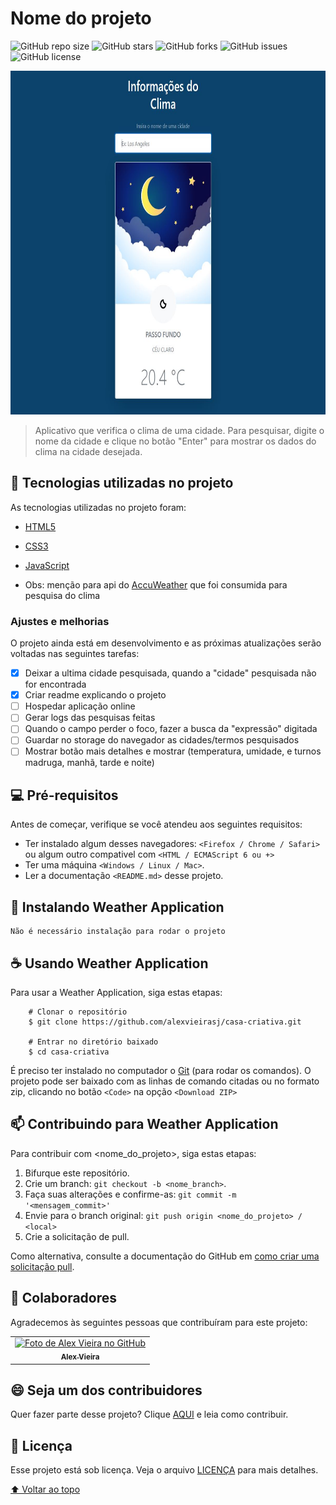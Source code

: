 # Nome do projeto

<!---Esses são exemplos. Veja https://shields.io para outras pessoas ou para personalizar este conjunto de escudos. Você pode querer incluir dependências, status do projeto e informações de licença aqui--->

![GitHub repo size](https://img.shields.io/github/repo-size/alexvieirasj/weather-application?style=for-the-badge)
![GitHub stars](https://img.shields.io/github/stars/alexvieirasj/weather-application?style=for-the-badge)
![GitHub forks](https://img.shields.io/github/forks/alexvieirasj/weather-application?style=for-the-badge)
![GitHub issues](https://img.shields.io/github/issues/alexvieirasj/weather-application?style=for-the-badge)
![GitHub license](https://img.shields.io/github/license/alexvieirasj/weather-application?style=for-the-badge)

<img alt="Tela Weather Application" src="./src/img/tela-weather.JPG" height="550">

> Aplicativo que verifica o clima de uma cidade. Para pesquisar, digite o nome da cidade e clique no botão "Enter" para mostrar os dados do clima na cidade desejada. 

## :rocket: Tecnologias utilizadas no projeto

As tecnologias utilizadas no projeto foram:

- [HTML5](https://developer.mozilla.org/en-US/docs/Web/Guide/HTML/HTML5)
- [CSS3](https://developer.mozilla.org/en-US/docs/Web/CSS)
- [JavaScript](https://developer.mozilla.org/en-US/docs/Web/JavaScript)

- Obs: menção para api do [AccuWeather](https://www.accuweather.com/) que foi consumida para pesquisa do clima

### Ajustes e melhorias

O projeto ainda está em desenvolvimento e as próximas atualizações serão voltadas nas seguintes tarefas:

- [x] Deixar a ultima cidade pesquisada, quando a "cidade" pesquisada não for encontrada
- [x] Criar readme explicando o projeto
- [ ] Hospedar aplicação online
- [ ] Gerar logs das pesquisas feitas
- [ ] Quando o campo perder o foco, fazer a busca da "expressão" digitada
- [ ] Guardar no storage do navegador as cidades/termos pesquisados
- [ ] Mostrar botão mais detalhes e mostrar (temperatura, umidade, e turnos madruga, manhã, tarde e noite)

## 💻 Pré-requisitos

Antes de começar, verifique se você atendeu aos seguintes requisitos:
<!---Estes são apenas requisitos de exemplo. Adicionar, duplicar ou remover conforme necessário--->
* Ter instalado algum desses navegadores: `<Firefox / Chrome / Safari>` ou algum outro compativel com `<HTML / ECMAScript 6 ou +>`
* Ter uma máquina `<Windows / Linux / Mac>`.
* Ler a documentação `<README.md>` desse projeto.

## 🚀 Instalando Weather Application

```
Não é necessário instalação para rodar o projeto
```

## ☕ Usando Weather Application

Para usar a Weather Application, siga estas etapas:

```
    # Clonar o repositório
    $ git clone https://github.com/alexvieirasj/casa-criativa.git

    # Entrar no diretório baixado
    $ cd casa-criativa
```

É preciso ter instalado no computador o [Git](https://git-scm.com) (para rodar os comandos). O projeto pode ser baixado com as linhas de comando citadas ou no formato zip, clicando no botão `<Code>` na opção `<Download ZIP>`

## 📫 Contribuindo para Weather Application
<!---Se o seu README for longo ou se você tiver algum processo ou etapas específicas que deseja que os contribuidores sigam, considere a criação de um arquivo CONTRIBUTING.md separado--->
Para contribuir com <nome_do_projeto>, siga estas etapas:

1. Bifurque este repositório.
2. Crie um branch: `git checkout -b <nome_branch>`.
3. Faça suas alterações e confirme-as: `git commit -m '<mensagem_commit>'`
4. Envie para o branch original: `git push origin <nome_do_projeto> / <local>`
5. Crie a solicitação de pull.

Como alternativa, consulte a documentação do GitHub em [como criar uma solicitação pull](https://help.github.com/en/github/collaborating-with-issues-and-pull-requests/creating-a-pull-request).

## 🤝 Colaboradores

Agradecemos às seguintes pessoas que contribuíram para este projeto:

<table>
  <tr>
    <td align="center">
      <a href="#">
        <img src="https://avatars.githubusercontent.com/u/23263907" width="100px;" alt="Foto de Alex Vieira no GitHub"/><br>
        <sub>
          <b>Alex Vieira</b>
        </sub>
      </a>
    </td>
  </tr>
</table>


## 😄 Seja um dos contribuidores<br>

Quer fazer parte desse projeto? Clique [AQUI](CONTRIBUTING.md) e leia como contribuir.

## 📝 Licença

Esse projeto está sob licença. Veja o arquivo [LICENÇA](https://github.com/alexvieirasj/weather-application/blob/main/LICENSE) para mais detalhes.

[⬆ Voltar ao topo](#weather-application)<br>
